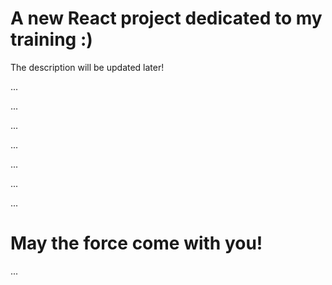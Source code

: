 # A new React project dedicated to my training :)

The description will be updated later!

...

...

...

...

...

...

...

# May the force come with you!

...
